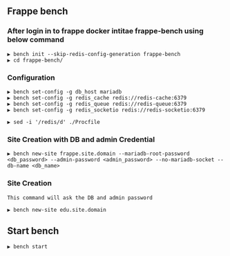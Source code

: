 ## Frappe bench

### After login in to frappe docker intitae frappe-bench using below command

```
▶ bench init --skip-redis-config-generation frappe-bench
▶ cd frappe-bench/
```
### Configuration

```
▶ bench set-config -g db_host mariadb
▶ bench set-config -g redis_cache redis://redis-cache:6379
▶ bench set-config -g redis_queue redis://redis-queue:6379
▶ bench set-config -g redis_socketio redis://redis-socketio:6379
```

```
▶ sed -i '/redis/d' ./Procfile
```

### Site Creation with DB and admin Credential

```
▶ bench new-site frappe.site.domain --mariadb-root-password <db_password> --admin-password <admin_password> --no-mariadb-socket --db-name <db_name>
```
### Site Creation

`This command will ask the DB and admin password`

```
▶ bench new-site edu.site.domain
```

## Start bench


```
▶ bench start
```
